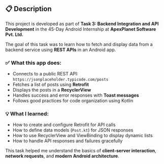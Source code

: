 ## 📋 Description

This project is developed as part of **Task 3: Backend Integration and API Development** in the 45-Day Android Internship at **ApexPlanet Software Pvt. Ltd.**

The goal of this task was to learn how to fetch and display data from a backend service using **REST APIs** in an Android app.

### ✅ What this app does:
- Connects to a public REST API: `https://jsonplaceholder.typicode.com/posts`
- Fetches a list of posts using **Retrofit**
- Displays the posts in a **RecyclerView**
- Handles success and error responses with **Toast messages**
- Follows good practices for code organization using Kotlin

### 💡 What I learned:
- How to create and configure Retrofit for API calls
- How to define data models (`Post.kt`) for JSON responses
- How to use RecyclerView and ViewBinding to display dynamic lists
- How to handle API responses and failures gracefully

This task helped me understand the basics of **client-server interaction**, **network requests**, and **modern Android architecture**.
